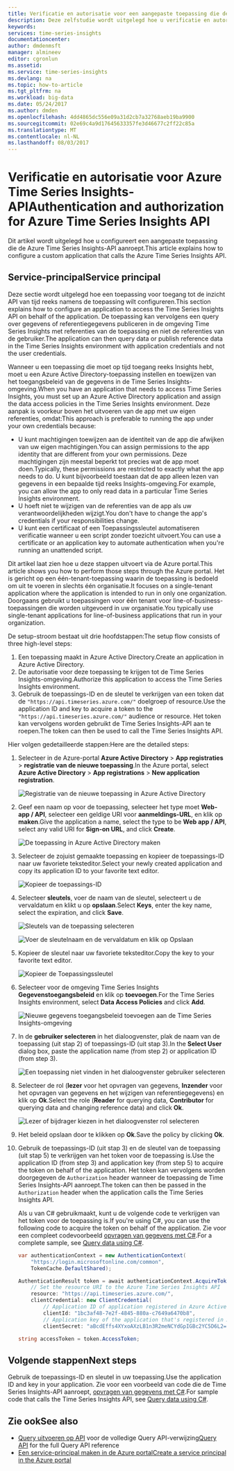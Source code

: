 ```yaml
---
title: Verificatie en autorisatie voor een aangepaste toepassing die de Azure Time Series Insights-API aanroept configureren | Microsoft Docs
description: Deze zelfstudie wordt uitgelegd hoe u verificatie en autorisatie voor een aangepaste toepassing die de Azure Time Series Insights-API aanroept configureren
keywords: 
services: time-series-insights
documentationcenter: 
author: dmdenmsft
manager: almineev
editor: cgronlun
ms.assetid: 
ms.service: time-series-insights
ms.devlang: na
ms.topic: how-to-article
ms.tgt_pltfrm: na
ms.workload: big-data
ms.date: 05/24/2017
ms.author: dmden
ms.openlocfilehash: 4dd4865dc556e09a31d2cb7a32768aeb19ba9900
ms.sourcegitcommit: 02e69c4a9d17645633357fe3d46677c2ff22c85a
ms.translationtype: MT
ms.contentlocale: nl-NL
ms.lasthandoff: 08/03/2017
---
```

# <a name="authentication-and-authorization-for-azure-time-series-insights-api"></a><span data-ttu-id="09199-103">Verificatie en autorisatie voor Azure Time Series Insights-API</span><span class="sxs-lookup"><span data-stu-id="09199-103">Authentication and authorization for Azure Time Series Insights API</span></span>

<span data-ttu-id="09199-104">Dit artikel wordt uitgelegd hoe u configureert een aangepaste toepassing die de Azure Time Series Insights-API aanroept.</span><span class="sxs-lookup"><span data-stu-id="09199-104">This article explains how to configure a custom application that calls the Azure Time Series Insights API.</span></span>

## <a name="service-principal"></a><span data-ttu-id="09199-105">Service-principal</span><span class="sxs-lookup"><span data-stu-id="09199-105">Service principal</span></span>

<span data-ttu-id="09199-106">Deze sectie wordt uitgelegd hoe een toepassing voor toegang tot de inzicht API van tijd reeks namens de toepassing wilt configureren.</span><span class="sxs-lookup"><span data-stu-id="09199-106">This section explains how to configure an application to access the Time Series Insights API on behalf of the application.</span></span> <span data-ttu-id="09199-107">De toepassing kan vervolgens een query over gegevens of referentiegegevens publiceren in de omgeving Time Series Insights met referenties van de toepassing en niet de referenties van de gebruiker.</span><span class="sxs-lookup"><span data-stu-id="09199-107">The application can then query data or publish reference data in the Time Series Insights environment with application credentials and not the user credentials.</span></span>

<span data-ttu-id="09199-108">Wanneer u een toepassing die moet op tijd toegang reeks Insights hebt, moet u een Azure Active Directory-toepassing instellen en toewijzen van het toegangsbeleid van de gegevens in de Time Series Insights-omgeving.</span><span class="sxs-lookup"><span data-stu-id="09199-108">When you have an application that needs to access Time Series Insights, you must set up an Azure Active Directory application and assign the data access policies in the Time Series Insights environment.</span></span> <span data-ttu-id="09199-109">Deze aanpak is voorkeur boven het uitvoeren van de app met uw eigen referenties, omdat:</span><span class="sxs-lookup"><span data-stu-id="09199-109">This approach is preferable to running the app under your own credentials because:</span></span>

* <span data-ttu-id="09199-110">U kunt machtigingen toewijzen aan de identiteit van de app die afwijken van uw eigen machtigingen.</span><span class="sxs-lookup"><span data-stu-id="09199-110">You can assign permissions to the app identity that are different from your own permissions.</span></span> <span data-ttu-id="09199-111">Deze machtigingen zijn meestal beperkt tot precies wat de app moet doen.</span><span class="sxs-lookup"><span data-stu-id="09199-111">Typically, these permissions are restricted to exactly what the app needs to do.</span></span> <span data-ttu-id="09199-112">U kunt bijvoorbeeld toestaan dat de app alleen lezen van gegevens in een bepaalde tijd reeks Insights-omgeving.</span><span class="sxs-lookup"><span data-stu-id="09199-112">For example, you can allow the app to only read data in a particular Time Series Insights environment.</span></span>
* <span data-ttu-id="09199-113">U hoeft niet te wijzigen van de referenties van de app als uw verantwoordelijkheden wijzigt.</span><span class="sxs-lookup"><span data-stu-id="09199-113">You don't have to change the app's credentials if your responsibilities change.</span></span>
* <span data-ttu-id="09199-114">U kunt een certificaat of een Toepassingssleutel automatiseren verificatie wanneer u een script zonder toezicht uitvoert.</span><span class="sxs-lookup"><span data-stu-id="09199-114">You can use a certificate or an application key to automate authentication when you're running an unattended script.</span></span>

<span data-ttu-id="09199-115">Dit artikel laat zien hoe u deze stappen uitvoert via de Azure portal.</span><span class="sxs-lookup"><span data-stu-id="09199-115">This article shows you how to perform those steps through the Azure portal.</span></span> <span data-ttu-id="09199-116">Het is gericht op een één-tenant-toepassing waarin de toepassing is bedoeld om uit te voeren in slechts één organisatie.</span><span class="sxs-lookup"><span data-stu-id="09199-116">It focuses on a single-tenant application where the application is intended to run in only one organization.</span></span> <span data-ttu-id="09199-117">Doorgaans gebruikt u toepassingen voor één tenant voor line-of-business-toepassingen die worden uitgevoerd in uw organisatie.</span><span class="sxs-lookup"><span data-stu-id="09199-117">You typically use single-tenant applications for line-of-business applications that run in your organization.</span></span>

<span data-ttu-id="09199-118">De setup-stroom bestaat uit drie hoofdstappen:</span><span class="sxs-lookup"><span data-stu-id="09199-118">The setup flow consists of three high-level steps:</span></span>

1. <span data-ttu-id="09199-119">Een toepassing maakt in Azure Active Directory.</span><span class="sxs-lookup"><span data-stu-id="09199-119">Create an application in Azure Active Directory.</span></span>
2. <span data-ttu-id="09199-120">De autorisatie voor deze toepassing te krijgen tot de Time Series Insights-omgeving.</span><span class="sxs-lookup"><span data-stu-id="09199-120">Authorize this application to access the Time Series Insights environment.</span></span>
3. <span data-ttu-id="09199-121">Gebruik de toepassings-ID en de sleutel te verkrijgen van een token dat de `"https://api.timeseries.azure.com/"` doelgroep of resource.</span><span class="sxs-lookup"><span data-stu-id="09199-121">Use the application ID and key to acquire a token to the `"https://api.timeseries.azure.com/"` audience or resource.</span></span> <span data-ttu-id="09199-122">Het token kan vervolgens worden gebruikt de Time Series Insights-API aan te roepen.</span><span class="sxs-lookup"><span data-stu-id="09199-122">The token can then be used to call the Time Series Insights API.</span></span>

<span data-ttu-id="09199-123">Hier volgen gedetailleerde stappen:</span><span class="sxs-lookup"><span data-stu-id="09199-123">Here are the detailed steps:</span></span>

1. <span data-ttu-id="09199-124">Selecteer in de Azure-portal **Azure Active Directory** > **App registraties** > **registratie van de nieuwe toepassing**.</span><span class="sxs-lookup"><span data-stu-id="09199-124">In the Azure portal, select **Azure Active Directory** > **App registrations** > **New application registration**.</span></span>

   ![Registratie van de nieuwe toepassing in Azure Active Directory](media/authentication-and-authorization/active-directory-new-application-registration.png)  

2. <span data-ttu-id="09199-126">Geef een naam op voor de toepassing, selecteer het type moet **Web-app / API**, selecteer een geldige URI voor **aanmeldings-URL**, en klik op **maken**.</span><span class="sxs-lookup"><span data-stu-id="09199-126">Give the application a name, select the type to be **Web app / API**, select any valid URI for **Sign-on URL**, and click **Create**.</span></span>

   ![De toepassing in Azure Active Directory maken](media/authentication-and-authorization/active-directory-create-web-api-application.png)

3. <span data-ttu-id="09199-128">Selecteer de zojuist gemaakte toepassing en kopieer de toepassings-ID naar uw favoriete teksteditor.</span><span class="sxs-lookup"><span data-stu-id="09199-128">Select your newly created application and copy its application ID to your favorite text editor.</span></span>

   ![Kopieer de toepassings-ID](media/authentication-and-authorization/active-directory-copy-application-id.png)

4. <span data-ttu-id="09199-130">Selecteer **sleutels**, voer de naam van de sleutel, selecteert u de vervaldatum en klikt u op **opslaan**.</span><span class="sxs-lookup"><span data-stu-id="09199-130">Select **Keys**, enter the key name, select the expiration, and click **Save**.</span></span>

   ![Sleutels van de toepassing selecteren](media/authentication-and-authorization/active-directory-application-keys.png)

   ![Voer de sleutelnaam en de vervaldatum en klik op Opslaan](media/authentication-and-authorization/active-directory-application-keys-save.png)

5. <span data-ttu-id="09199-133">Kopieer de sleutel naar uw favoriete teksteditor.</span><span class="sxs-lookup"><span data-stu-id="09199-133">Copy the key to your favorite text editor.</span></span>

   ![Kopieer de Toepassingssleutel](media/authentication-and-authorization/active-directory-copy-application-key.png)

6. <span data-ttu-id="09199-135">Selecteer voor de omgeving Time Series Insights **Gegevenstoegangsbeleid** en klik op **toevoegen**.</span><span class="sxs-lookup"><span data-stu-id="09199-135">For the Time Series Insights environment, select **Data Access Policies** and click **Add**.</span></span>

   ![Nieuwe gegevens toegangsbeleid toevoegen aan de Time Series Insights-omgeving](media/authentication-and-authorization/time-series-insights-data-access-policies-add.png)

7. <span data-ttu-id="09199-137">In de **gebruiker selecteren** in het dialoogvenster, plak de naam van de toepassing (uit stap 2) of toepassings-ID (uit stap 3).</span><span class="sxs-lookup"><span data-stu-id="09199-137">In the **Select User** dialog box, paste the application name (from step 2) or application ID (from step 3).</span></span>

   ![Een toepassing niet vinden in het dialoogvenster gebruiker selecteren](media/authentication-and-authorization/time-series-insights-data-access-policies-select-user.png)

8. <span data-ttu-id="09199-139">Selecteer de rol (**lezer** voor het opvragen van gegevens, **Inzender** voor het opvragen van gegevens en het wijzigen van referentiegegevens) en klik op **Ok**.</span><span class="sxs-lookup"><span data-stu-id="09199-139">Select the role (**Reader** for querying data, **Contributor** for querying data and changing reference data) and click **Ok**.</span></span>

   ![Lezer of bijdrager kiezen in het dialoogvenster rol selecteren](media/authentication-and-authorization/time-series-insights-data-access-policies-select-role.png)

9. <span data-ttu-id="09199-141">Het beleid opslaan door te klikken op **Ok**.</span><span class="sxs-lookup"><span data-stu-id="09199-141">Save the policy by clicking **Ok**.</span></span>

10. <span data-ttu-id="09199-142">Gebruik de toepassings-ID (uit stap 3) en de sleutel van de toepassing (uit stap 5) te verkrijgen van het token voor de toepassing is.</span><span class="sxs-lookup"><span data-stu-id="09199-142">Use the application ID (from step 3) and application key (from step 5) to acquire the token on behalf of the application.</span></span> <span data-ttu-id="09199-143">Het token kan vervolgens worden doorgegeven de `Authorization` header wanneer de toepassing de Time Series Insights-API aanroept.</span><span class="sxs-lookup"><span data-stu-id="09199-143">The token can then be passed in the `Authorization` header when the application calls the Time Series Insights API.</span></span>

    <span data-ttu-id="09199-144">Als u van C# gebruikmaakt, kunt u de volgende code te verkrijgen van het token voor de toepassing is.</span><span class="sxs-lookup"><span data-stu-id="09199-144">If you're using C#, you can use the following code to acquire the token on behalf of the application.</span></span> <span data-ttu-id="09199-145">Zie voor een compleet codevoorbeeld [opvragen van gegevens met C#](time-series-insights-query-data-csharp.md).</span><span class="sxs-lookup"><span data-stu-id="09199-145">For a complete sample, see [Query data using C#](time-series-insights-query-data-csharp.md).</span></span>

    ```csharp
    var authenticationContext = new AuthenticationContext(
        "https://login.microsoftonline.com/common",
        TokenCache.DefaultShared);

    AuthenticationResult token = await authenticationContext.AcquireTokenAsync(
        // Set the resource URI to the Azure Time Series Insights API
        resource: "https://api.timeseries.azure.com/", 
        clientCredential: new ClientCredential(
            // Application ID of application registered in Azure Active Directory
            clientId: "1bc3af48-7e2f-4845-880a-c7649a6470b8", 
            // Application key of the application that's registered in Azure Active Directory
            clientSecret: "aBcdEffs4XYxoAXzLB1n3R2meNCYdGpIGBc2YC5D6L2="));

    string accessToken = token.AccessToken;
    ```

## <a name="next-steps"></a><span data-ttu-id="09199-146">Volgende stappen</span><span class="sxs-lookup"><span data-stu-id="09199-146">Next steps</span></span>

<span data-ttu-id="09199-147">Gebruik de toepassings-ID en sleutel in uw toepassing.</span><span class="sxs-lookup"><span data-stu-id="09199-147">Use the application ID and key in your application.</span></span> <span data-ttu-id="09199-148">Zie voor een voorbeeld van code die de Time Series Insights-API aanroept, [opvragen van gegevens met C#](time-series-insights-query-data-csharp.md).</span><span class="sxs-lookup"><span data-stu-id="09199-148">For sample code that calls the Time Series Insights API, see [Query data using C#](time-series-insights-query-data-csharp.md).</span></span>

## <a name="see-also"></a><span data-ttu-id="09199-149">Zie ook</span><span class="sxs-lookup"><span data-stu-id="09199-149">See also</span></span>

* <span data-ttu-id="09199-150">[Query uitvoeren op API](/rest/api/time-series-insights/time-series-insights-reference-queryapi) voor de volledige Query API-verwijzing</span><span class="sxs-lookup"><span data-stu-id="09199-150">[Query API](/rest/api/time-series-insights/time-series-insights-reference-queryapi) for the full Query API reference</span></span>
* [<span data-ttu-id="09199-151">Een service-principal maken in de Azure portal</span><span class="sxs-lookup"><span data-stu-id="09199-151">Create a service principal in the Azure portal</span></span>](../azure-resource-manager/resource-group-create-service-principal-portal.md)

